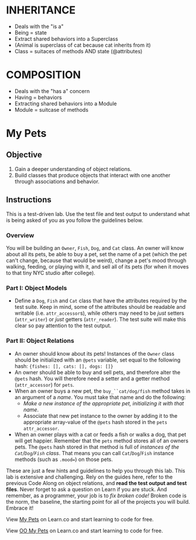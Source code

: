 # INHERITANCE
- Deals with the "is a"
- Being = state
- Extract shared behaviors into a Superclass
- (Animal is superclass of cat because cat inherits from it)
- Class = suitaces of methods AND state (@attributes)

# COMPOSITION

- Deals with the "has a" concern
- Having = behaviors
- Extracting shared behaviors into a Module
- Module = suitcase of methods



















# My Pets

## Objective

1. Gain a deeper understanding of object relations.
2. Build classes that produce objects that interact with one another through associations and behavior. 

## Instructions

This is a test-driven lab. Use the test file and test output to understand what is being asked of you as you follow the guidelines below. 

### Overview

You will be building an `Owner`, `Fish`, `Dog`, and `Cat` class. An owner will know about all its pets, be able to buy a pet, set the name of a pet (which the pet can't change, because that would be weird), change a pet's mood through walking, feeding, or playing with it, and sell all of its pets (for when it moves to that tiny NYC studio after college).

### Part I: Object Models

* Define a `Dog`, `Fish` and `Cat` class that have the attributes required by the test suite. Keep in mind, some of the attributes should be readable and writable (i.e. `attr_accessor`s), while others may need to be *just* setters (`attr_writer`) or *just* getters (`attr_reader`). The test suite will make this clear so pay attention to the test output. 


### Part II: Object Relations

* An owner should know about its pets! Instances of the `Owner` class should be initialized with an `@pets` variable, set equal to the following hash: `{fishes: [], cats: [], dogs: []}`
* An owner should be able to buy and sell pets, and therefore alter the `@pets` hash. You will therefore need a setter and a getter method (`attr_accessor`) for `pets`.
* When an owner buys a new pet, the `buy_``cat/dog/fish` method takes in an argument of a *name*. You must take that name and do the following: 
  * *Make a new instance of the appropriate pet, initializing it with that name*.
  * Associate that new pet instance to the owner by adding it to the appropriate array-value of the `@pets` hash stored in the `pets` `attr_accessor`. 
* When an owner plays with a cat or feeds a fish or walks a dog, that pet will get happier. Remember that the `pets` method stores all of an owners pets. The `@pets` hash stored in that method is full of *instances of the `Cat`/`Dog`/`Fish` class*. That means you can call `Cat`/`Dog`/`Fish` instance methods (such as `.mood=`) on those pets. 


These are just a few hints and guidelines to help you through this lab. This lab is extensive and challenging. Rely on the guides here, refer to the previous Code Along on object relations, and **read the test output and test files**. Never forget to ask a question on Learn if you are stuck. And remember, as a programmer, your job is to *fix broken code!* Broken code is the norm, the baseline, the starting point for all of the projects you will build. Embrace it!


<p data-visibility='hidden'>View <a href='https://learn.co/lessons/oo-my-pets' title='My Pets'>My Pets</a> on Learn.co and start learning to code for free.</p>

<p class='util--hide'>View <a href='https://learn.co/lessons/oo-my-pets'>OO My Pets</a> on Learn.co and start learning to code for free.</p>
